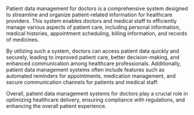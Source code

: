Patient data management for doctors is a comprehensive system designed to streamline and organize patient-related information for healthcare providers. This system enables doctors and medical staff to efficiently manage various aspects of patient care, including personal information, medical histories, appointment scheduling, billing information, and records of medicines.

By utilizing such a system, doctors can access patient data quickly and securely, leading to improved patient care, better decision-making, and enhanced communication among healthcare professionals. Additionally, patient data management systems often include features such as automated reminders for appointments, medication management, and secure communication channels for patients and medical staff.

Overall, patient data management systems for doctors play a crucial role in optimizing healthcare delivery, ensuring compliance with regulations, and enhancing the overall patient experience.